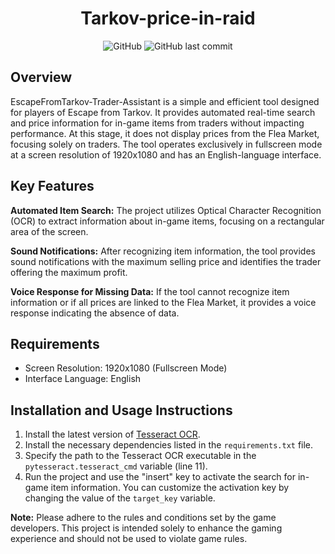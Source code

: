 <div align="center">

# Tarkov-price-in-raid

![GitHub](https://img.shields.io/github/license/Faunas/Tarkov-price-in-raid)
![GitHub last commit](https://img.shields.io/github/last-commit/Faunas/Tarkov-price-in-raid)

</div>

## Overview

EscapeFromTarkov-Trader-Assistant is a simple and efficient tool designed for players of Escape from Tarkov. It provides automated real-time search and price information for in-game items from traders without impacting performance. At this stage, it does not display prices from the Flea Market, focusing solely on traders. The tool operates exclusively in fullscreen mode at a screen resolution of 1920x1080 and has an English-language interface.

## Key Features

**Automated Item Search:** The project utilizes Optical Character Recognition (OCR) to extract information about in-game items, focusing on a rectangular area of the screen.

**Sound Notifications:** After recognizing item information, the tool provides sound notifications with the maximum selling price and identifies the trader offering the maximum profit.

**Voice Response for Missing Data:** If the tool cannot recognize item information or if all prices are linked to the Flea Market, it provides a voice response indicating the absence of data.

## Requirements

- Screen Resolution: 1920x1080 (Fullscreen Mode)
- Interface Language: English

## Installation and Usage Instructions

1. Install the latest version of [Tesseract OCR](https://github.com/tesseract-ocr/tesseract/releases/).
2. Install the necessary dependencies listed in the `requirements.txt` file.
3. Specify the path to the Tesseract OCR executable in the `pytesseract.tesseract_cmd` variable (line 11).
4. Run the project and use the "insert" key to activate the search for in-game item information. You can customize the activation key by changing the value of the `target_key` variable.

**Note:** Please adhere to the rules and conditions set by the game developers. This project is intended solely to enhance the gaming experience and should not be used to violate game rules.

</div>
